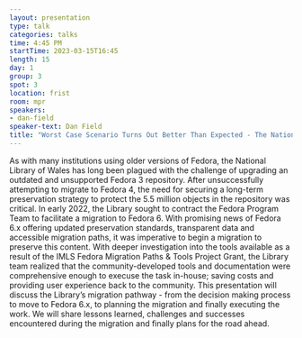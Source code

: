 ```yaml
---
layout: presentation
type: talk
categories: talks
time: 4:45 PM
startTime: 2023-03-15T16:45
length: 15
day: 1
group: 3
spot: 3
location: frist
room: mpr
speakers:
- dan-field
speaker-text: Dan Field
title: "Worst Case Scenario Turns Out Better Than Expected - The National Library of Wales’ Fedora Migration Story"
---
```

As with many institutions using older versions of Fedora, the National Library of Wales has long been plagued with the challenge of upgrading an outdated and unsupported Fedora 3 repository. After unsuccessfully attempting to migrate to Fedora 4, the need for securing a long-term preservation strategy to protect the 5.5 million objects in the repository was critical. In early 2022, the Library sought to contract the Fedora Program Team to facilitate a migration to Fedora 6. With promising news of Fedora 6.x offering updated preservation standards, transparent data and accessible migration paths, it was imperative to begin a migration to preserve this content.  With deeper investigation into the tools available as a result of the IMLS Fedora Migration Paths & Tools Project Grant, the Library team realized that the community-developed tools and documentation were comprehensive enough to execuse the task in-house; saving costs and providing user experience back to the community.  This presentation will discuss the Library’s migration pathway - from the decision making process to move to Fedora 6.x, to planning the migration and finally executing the work. We will share lessons learned, challenges and successes encountered during the migration and finally plans for the road ahead.
